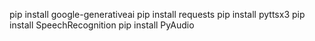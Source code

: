 pip install google-generativeai
pip install requests
pip install pyttsx3
pip install SpeechRecognition
pip install PyAudio
